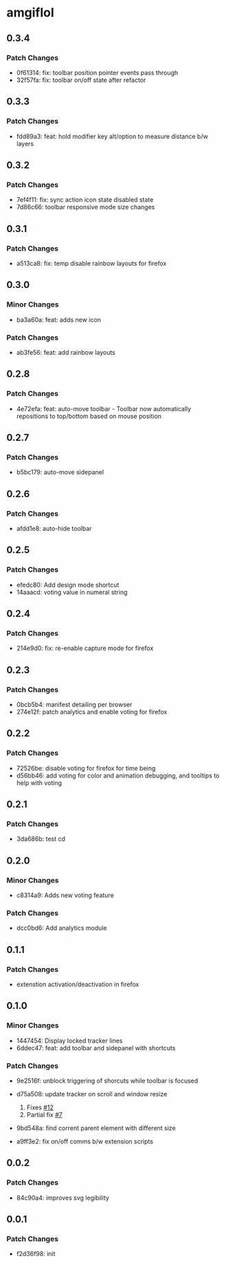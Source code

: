 # amgiflol

## 0.3.4

### Patch Changes

- 0f61314: fix: toolbar position pointer events pass through
- 32f57fa: fix: toolbar on/off state after refactor

## 0.3.3

### Patch Changes

- fdd89a3: feat: hold modifier key alt/option to measure distance b/w layers

## 0.3.2

### Patch Changes

- 7ef4f11: fix: sync action icon state disabled state
- 7d86c66: toolbar responsive mode size changes

## 0.3.1

### Patch Changes

- a513ca8: fix: temp disable rainbow layouts for firefox

## 0.3.0

### Minor Changes

- ba3a60a: feat: adds new icon

### Patch Changes

- ab3fe56: feat: add rainbow layouts

## 0.2.8

### Patch Changes

- 4e72efa: feat: auto-move toolbar - Toolbar now automatically repositions to top/bottom based on mouse position

## 0.2.7

### Patch Changes

- b5bc179: auto-move sidepanel

## 0.2.6

### Patch Changes

- afdd1e8: auto-hide toolbar

## 0.2.5

### Patch Changes

- efedc80: Add design mode shortcut
- 14aaacd: voting value in numeral string

## 0.2.4

### Patch Changes

- 214e9d0: fix: re-enable capture mode for firefox

## 0.2.3

### Patch Changes

- 0bcb5b4: manifest detailing per browser
- 274e12f: patch analytics and enable voting for firefox

## 0.2.2

### Patch Changes

- 72526be: disable voting for firefox for time being
- d56bb46: add voting for color and animation debugging, and tooltips to help with voting

## 0.2.1

### Patch Changes

- 3da686b: test cd

## 0.2.0

### Minor Changes

- c8314a9: Adds new voting feature

### Patch Changes

- dcc0bd6: Add analytics module

## 0.1.1

### Patch Changes

- extenstion activation/deactivation in firefox

## 0.1.0

### Minor Changes

- 1447454: Display locked tracker lines
- 6ddec47: feat: add toolbar and sidepanel with shortcuts

### Patch Changes

- 9e2516f: unblock triggering of shorcuts while toolbar is focused
- d75a508: update tracker on scroll and window resize

  1. Fixes [#12](https://github.com/sm17p/amgiflol/issues/12)
  2. Partial fix [#7](https://github.com/sm17p/amgiflol/issues/7)

- 9bd548a: find corrent parent element with different size
- a9ff3e2: fix on/off comms b/w extension scripts

## 0.0.2

### Patch Changes

- 84c90a4: improves svg legibility

## 0.0.1

### Patch Changes

- f2d36f98: init
